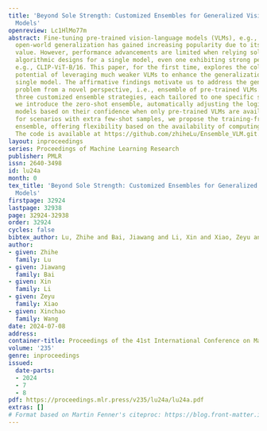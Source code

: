 ```yaml
---
title: 'Beyond Sole Strength: Customized Ensembles for Generalized Vision-Language
  Models'
openreview: Lc1HlMo77m
abstract: Fine-tuning pre-trained vision-language models (VLMs), e.g., CLIP, for the
  open-world generalization has gained increasing popularity due to its practical
  value. However, performance advancements are limited when relying solely on intricate
  algorithmic designs for a single model, even one exhibiting strong performance,
  e.g., CLIP-ViT-B/16. This paper, for the first time, explores the collaborative
  potential of leveraging much weaker VLMs to enhance the generalization of a robust
  single model. The affirmative findings motivate us to address the generalization
  problem from a novel perspective, i.e., ensemble of pre-trained VLMs. We introduce
  three customized ensemble strategies, each tailored to one specific scenario. Firstly,
  we introduce the zero-shot ensemble, automatically adjusting the logits of different
  models based on their confidence when only pre-trained VLMs are available. Furthermore,
  for scenarios with extra few-shot samples, we propose the training-free and tuning
  ensemble, offering flexibility based on the availability of computing resources.
  The code is available at https://github.com/zhiheLu/Ensemble_VLM.git.
layout: inproceedings
series: Proceedings of Machine Learning Research
publisher: PMLR
issn: 2640-3498
id: lu24a
month: 0
tex_title: 'Beyond Sole Strength: Customized Ensembles for Generalized Vision-Language
  Models'
firstpage: 32924
lastpage: 32938
page: 32924-32938
order: 32924
cycles: false
bibtex_author: Lu, Zhihe and Bai, Jiawang and Li, Xin and Xiao, Zeyu and Wang, Xinchao
author:
- given: Zhihe
  family: Lu
- given: Jiawang
  family: Bai
- given: Xin
  family: Li
- given: Zeyu
  family: Xiao
- given: Xinchao
  family: Wang
date: 2024-07-08
address:
container-title: Proceedings of the 41st International Conference on Machine Learning
volume: '235'
genre: inproceedings
issued:
  date-parts:
  - 2024
  - 7
  - 8
pdf: https://proceedings.mlr.press/v235/lu24a/lu24a.pdf
extras: []
# Format based on Martin Fenner's citeproc: https://blog.front-matter.io/posts/citeproc-yaml-for-bibliographies/
---
```

